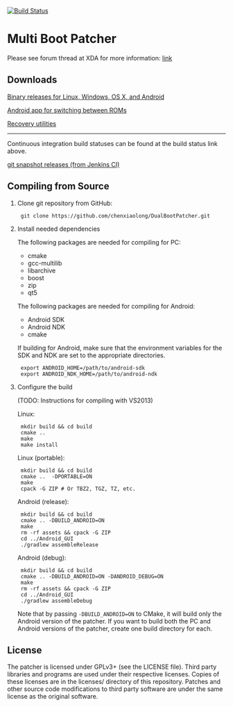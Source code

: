 [![Build Status](http://jenkins.cxl.epac.to/job/DualBoot_Patcher/badge/icon)](https://jenkins.cxl.epac.to/job/DualBoot_Patcher/)

Multi Boot Patcher
==================

Please see forum thread at XDA for more information: [link](http://forum.xda-developers.com/showthread.php?t=2447534)

Downloads
---------
[Binary releases for Linux, Windows, OS X, and Android](http://d-h.st/users/chenxiaolong/?fld_id=24930#files)

[Android app for switching between ROMs](http://d-h.st/users/chenxiaolong/?fld_id=24392#files)

[Recovery utilities](http://d-h.st/users/chenxiaolong/?fld_id=24393&s=file_name&d=ASC)

---

Continuous integration build statuses can be found at the build status link above.

[git snapshot releases (from Jenkins CI)](http://dl.dropbox.com/u/486665/Snapshots/DualBootPatcher/index.html)

Compiling from Source
---------------------
1. Clone git repository from GitHub:

        git clone https://github.com/chenxiaolong/DualBootPatcher.git

2. Install needed dependencies

    The following packages are needed for compiling for PC:

    - cmake
    - gcc-multilib
    - libarchive
    - boost
    - zip
    - qt5

    The following packages are needed for compiling for Android:

    - Android SDK
    - Android NDK
    - cmake

    If building for Android, make sure that the environment variables for the SDK and NDK are set to the appropriate directories.

        export ANDROID_HOME=/path/to/android-sdk
        export ANDROID_NDK_HOME=/path/to/android-ndk

3. Configure the build

    (TODO: Instructions for compiling with VS2013)

    Linux:

        mkdir build && cd build
        cmake ..
        make
        make install

    Linux (portable):

        mkdir build && cd build
        cmake ..  -DPORTABLE=ON
        make
        cpack -G ZIP # Or TBZ2, TGZ, TZ, etc.

    Android (release):

        mkdir build && cd build
        cmake .. -DBUILD_ANDROID=ON
        make
        rm -rf assets && cpack -G ZIP
        cd ../Android_GUI
        ./gradlew assembleRelease

    Android (debug):

        mkdir build && cd build
        cmake .. -DBUILD_ANDROID=ON -DANDROID_DEBUG=ON
        make
        rm -rf assets && cpack -G ZIP
        cd ../Android_GUI
        ./gradlew assembleDebug
        
    Note that by passing `-DBUILD_ANDROID=ON` to CMake, it will build only the Android version of the patcher. If you want to build both the PC and Android versions of the patcher, create one build directory for each.

License
-------
The patcher is licensed under GPLv3+ (see the LICENSE file). Third party libraries and programs are used under their respective licenses. Copies of these licenses are in the licenses/ directory of this repository. Patches and other source code modifications to third party software are under the same license as the original software.
